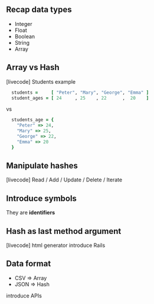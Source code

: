 ## Recap data types
 - Integer
 - Float
 - Boolean
 - String
 - Array

## Array vs Hash

[livecode] Students example

```ruby
  students =     [ "Peter", "Mary", "George", "Emma" ]
  student_ages = [ 24     , 25    , 22      ,  20    ]
```

vs

```ruby
  students_age = {
    "Peter" => 24,
    "Mary" => 25,
    "George" => 22,
    "Emma" => 20
  }
```

## Manipulate hashes

[livecode] Read / Add / Update / Delete / Iterate

## Introduce symbols

They are **identifiers**

## Hash as last method argument

[livecode] html generator
introduce Rails

## Data format

  - CSV => Array
  - JSON => Hash
  
  introduce APIs
